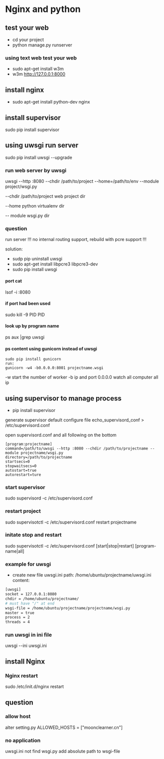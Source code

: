 # Nginx and python

## test your web
- cd your project
- python manage.py runserver

### using text web test your web
- sudo apt-get install w3m
- w3m http://127.0.0.1:8000

## install nginx
- sudo apt-get install python-dev nginx

## install supervisor
sudo pip install supervisor

## using uwsgi run server
sudo pip install uwsgi --upgrade

### run web server by uwsgi
uwsgi --http :8080 --chdir /path/to/project --home=/path/to/env --module project/wsgi.py

--chdir /path/to/project  web project dir

--home  python virtualenv dir

-- module  wsgi.py dir

### question
run server
!!! no internal routing support, rebuild with pcre support !!!

solution:
- sudp pip uninstall uwsgi
- sudo apt-get install libpcre3 libpcre3-dev
- sudo pip install uwsgi


#### port cat
lsof -i :8080

#### if port had been used
sudo kill -9 PID PID

#### look up by program name
ps aux |grep uwsgi

#### ps content using gunicorn instead of uwsgi
```
sudo pip install gunicorn
run:
gunicorn -w4 -b0.0.0.0:8001 projectname.wsgi
```
-w start the number of worker -b ip and port 0.0.0.0 watch all computer all  ip

## using supervisor to manage process
- pip install supervisor

generate supervisor default configure file
echo_supervisord_conf > /etc/supervisord.conf

open supervisord.conf and all following on the bottom

```
[program:projectname]
command=/path/to/uwsgi --http :8080 --chdir /path/to/projectname --module projectname/wsgi.py
directory=/path/to/projectname
startsecs=0
stopwaitsecs=0
autostart=true
autorestart=ture
```

### start supervisor
sudo supervisord -c /etc/supervisord.conf

### restart project
sudo supervisotctl -c /etc/supervisord.conf restart projectname

### initate stop and restart
sudo supervisotctl -c /etc/supervisord.conf [start|stop|restart] [program-name|all]

### example for uwsgi
- create new file uwsgi.ini
	path: /home/ubuntu/projectname/uwsgi.ini
content:

```bash
[uwsgi]
socket = 127.0.0.1:8080
chdir = /home/ubuntu/projectname/
# must have "/" at end
wsgi-file = /home/ubuntu/projectname/projectname/wsgi.py
master = true
process = 2
threads = 4
```

### run uwsgi in ini file
uwsgi --ini uwsgi.ini


## install Nginx

### Nginx restart
sudo /etc/init.d/nginx restart

## question
### allow host
alter setting.py
ALLOWED_HOSTS = ["moonclearner.cn"]

### no application
uwsgi.ini not find wsgi.py
add absolute path to wsgi-file
